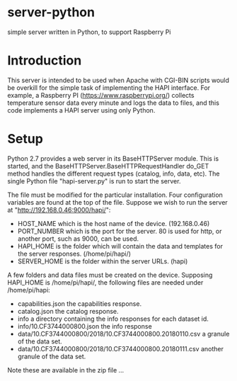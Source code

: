 # server-python
simple server written in Python, to support Raspberry Pi

# Introduction 
This server is intended to be used when Apache with CGI-BIN scripts would be overkill for the simple task of implementing the HAPI interface.  For example, a Raspberry PI (https://www.raspberrypi.org/) collects temperature sensor data every minute and logs the data to files, and this code implements a HAPI server using only Python.  

# Setup 
Python 2.7 provides a web server in its BaseHTTPServer module.  This is started, and the BaseHTTPServer.BaseHTTPRequestHandler do_GET method handles the different request types (catalog, info, data, etc).  The single Python file "hapi-server.py" is run to start the server.  

The file must be modified for the particular installation.  Four configuration variables are found at the top of the file.  Suppose we wish to run the server at "http://192.168.0.46:9000/hapi/":
* HOST_NAME which is the host name of the device.  (192.168.0.46)
* PORT_NUMBER which is the port for the server.  80 is used for http, or another port, such as 9000, can be used.  
* HAPI_HOME is the folder which will contain the data and templates for the server responses.  (/home/pi/hapi/)
* SERVER_HOME is the folder within the server URLs.  (hapi)

A few folders and data files must be created on the device.  Supposing HAPI_HOME is /home/pi/hapi/, the following files are needed under /home/pi/hapi:
* capabilities.json  the capabilities response. 
* catalog.json   the catalog response.  
* info   a directory containing the info responses for each dataset id.
* info/10.CF3744000800.json  the info response
* data/10.CF3744000800/2018/10.CF3744000800.20180110.csv  a granule of the data set.
* data/10.CF3744000800/2018/10.CF3744000800.20180111.csv  another granule of the data set.

Note these are available in the zip file ...
